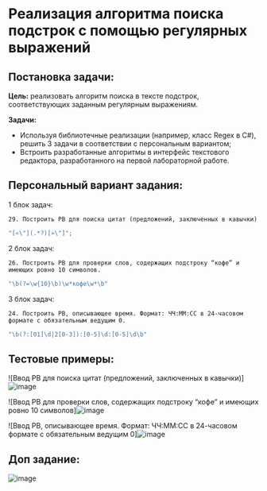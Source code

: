 # Реализация алгоритма поиска подстрок с помощью регулярных выражений

## Постановка задачи:

**Цель:** реализовать алгоритм поиска в тексте подстрок, соответствующих заданным регулярным выражениям.

**Задачи:**
- Используя библиотечные реализации (например, класс Regex в C#), решить 3 задачи в соответствии с персональным вариантом;
- Встроить разработанные алгоритмы в интерфейс текстового редактора, разработанного на первой лабораторной работе.

## Персональный вариант задания:

1 блок задач: 
```bnf
29. Построить РВ для поиска цитат (предложений, заключенных в кавычки)
```
```c#
"[«\"](.*?)[»\"]";
```
2 блок задач: 
```bnf
26. Построить РВ для проверки слов, содержащих подстроку “кофе” и имеющих ровно 10 символов.
```
```c#
"\b(?=\w{10}\b)\w*кофе\w*\b"
```
3 блок задач: 
```bnf
24. Построить РВ, описывающее время. Формат: ЧЧ:ММ:СС в 24-часовом формате с обязательным ведущим 0.
```
```c#
"\b(?:[01]\d|2[0-3]):[0-5]\d:[0-5]\d\b"
```

## Тестовые примеры: 
![Ввод РВ для поиска цитат (предложений, заключенных в кавычки)]![image](https://github.com/user-attachments/assets/174c73e6-0b1e-4606-80e7-a631ef1691eb)

![Ввод РВ для проверки слов, содержащих подстроку “кофе” и имеющих ровно 10 символов]![image](https://github.com/user-attachments/assets/5fb0d663-8505-44e8-b67a-f48bc22422aa)

![Ввод РВ, описывающее время. Формат: ЧЧ:ММ:СС в 24-часовом формате с обязательным ведущим 0]![image](https://github.com/user-attachments/assets/dd6f6640-4f69-4044-9af0-ec663f46f477)

## Доп задание: 
![image](https://github.com/user-attachments/assets/37c28f1e-e07a-4b87-8693-33cce90839f2)

